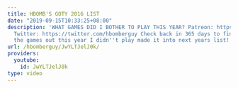 ```yaml
---
title: HBOMB'S GOTY 2016 LIST
date: "2019-09-15T10:33:25+08:00"
description: 'WHAT GAMES DID I BOTHER TO PLAY THIS YEAR? Patreon: https://www.patreon.com/hbomb
  Twitter: https://twitter.com/hbomberguy Check back in 365 days to find out if all
  the games out this year I didn''t play made it into next years list!'
url: /hbomberguy/JwYLTJelJ0k/
providers:
  youtube:
    id: JwYLTJelJ0k
type: video
---
```

